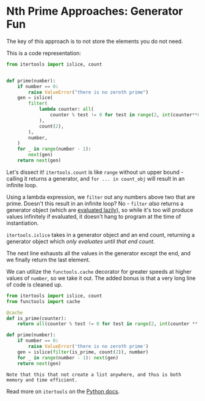 # Nth Prime Approaches: Generator Fun

The key of this approach is to not store the elements you do not need.

This is a code representation:

```python
from itertools import islice, count


def prime(number):
    if number == 0:
        raise ValueError("there is no zeroth prime")
    gen = islice(
        filter(
            lambda counter: all(
                counter % test != 0 for test in range(2, int(counter**0.5) + 1)
            ),
            count(2),
        ),
        number,
    )
    for _ in range(number - 1):
        next(gen)
    return next(gen)
```

Let's dissect it! `itertools.count` is like `range` without un upper bound -
calling it returns a generator, and `for ... in count_obj` will result in an
infinite loop.

Using a lambda expression, we `filter` out any numbers above two that are prime.
Doesn't this result in an infinite loop? No - `filter` _also_ returns a
generator object (which are [evaluated lazily][generator]), so while it's too
will produce values infinitely if evaluated, it doesn't hang to program at the
time of instantiation.

`itertools.islice` takes in a generator object and an end count, returning a
generator object which _only evaluates until that end count_.

The next line exhausts all the values in the generator except the end, and we
finally return the last element.

We can utilize the `functools.cache` decorator for greater speeds at higher
values of `number`, so we take it out. The added bonus is that a very long line
of code is cleaned up.

```python
from itertools import islice, count
from functools import cache

@cache
def is_prime(counter):
    return all(counter % test != 0 for test in range(2, int(counter ** 0.5) + 1))

def prime(number):
    if number == 0:
        raise ValueError('there is no zeroth prime')
    gen = islice(filter(is_prime, count(2)), number)
    for _ in range(number - 1): next(gen)
    return next(gen)
```

```exercism/note
Note that this that not create a list anywhere, and thus is both memory and time efficient.
```

Read more on `itertools` on the [Python docs][itertools].

[itertools]: https://docs.python.org/3/library/itertools.html
[generator]: https://www.programiz.com/python-programming/generator
